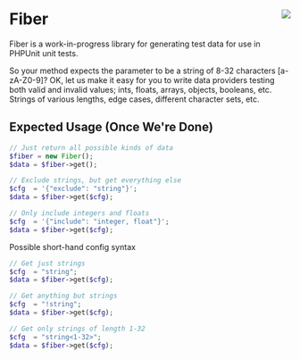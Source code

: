 # Fiber <a style="float: right;" align="right" href="http://travis-ci.org/eirikref/Fiber"><img style="float: right;" align="right" src="https://secure.travis-ci.org/eirikref/Fiber.png?branch=master"></a>

Fiber is a work-in-progress library for generating test data for use
in PHPUnit unit tests.

So your method expects the parameter to be a string of 8-32 characters
[a-zA-Z0-9]? OK, let us make it easy for you to write data providers
testing both valid and invalid values; ints, floats, arrays, objects,
booleans, etc. Strings of various lengths, edge cases, different
character sets, etc.


## Expected Usage (Once We're Done)
```php
// Just return all possible kinds of data
$fiber = new Fiber();
$data = $fiber->get();

// Exclude strings, but get everything else
$cfg  = '{"exclude": "string"}';
$data = $fiber->get($cfg);

// Only include integers and floats
$cfg  = '{"include": "integer, float"}';
$data = $fiber->get($cfg);
```

Possible short-hand config syntax
```php
// Get just strings
$cfg  = "string";
$data = $fiber->get($cfg);

// Get anything but strings
$cfg  = "!string";
$data = $fiber->get($cfg);

// Get only strings of length 1-32
$cfg  = "string<1-32>";
$data = $fiber->get($cfg);
```

